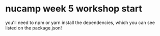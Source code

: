 # nucamp week 5 workshop start

you'll need to npm or yarn install the dependencies, which you can see listed on the package.json!
